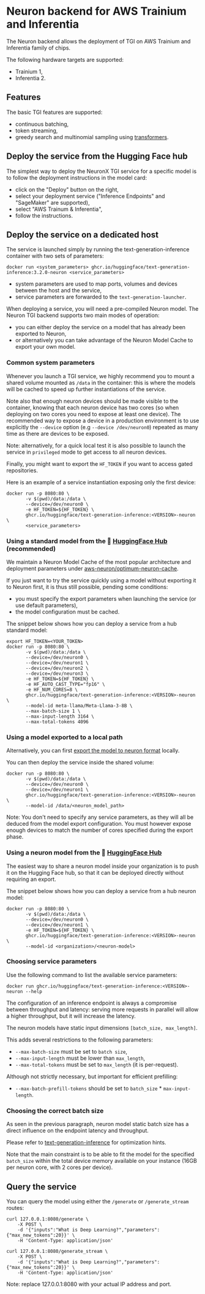 # Neuron backend for AWS Trainium and Inferentia

The Neuron backend allows the deployment of TGI on AWS Trainium and Inferentia family of chips.

The following hardware targets are supported:
- Trainium 1,
- Inferentia 2.

## Features

The basic TGI features are supported:

- continuous batching,
- token streaming,
- greedy search and multinomial sampling using [transformers](https://huggingface.co/docs/transformers/generation_strategies#customize-text-generation).


## Deploy the service from the Hugging Face hub

The simplest way to deploy the NeuronX TGI service for a specific model is to follow the
deployment instructions in the model card:

- click on the "Deploy" button on the right,
- select your deployment service ("Inference Endpoints" and "SageMaker" are supported),
- select "AWS Trainum & Inferentia",
- follow the instructions.


## Deploy the service on a dedicated host

The service is launched simply by running the text-generation-inference container with two sets of parameters:

```
docker run <system_parameters> ghcr.io/huggingface/text-generation-inference:3.2.0-neuron <service_parameters>
```

- system parameters are used to map ports, volumes and devices between the host and the service,
- service parameters are forwarded to the `text-generation-launcher`.

When deploying a service, you will need a pre-compiled Neuron model. The Neuron TGI backend supports two main modes of operation:

- you can either deploy the service on a model that has already been exported to Neuron,
- or alternatively you can take advantage of the Neuron Model Cache to export your own model.

### Common system parameters

Whenever you launch a TGI service, we highly recommend you to mount a shared volume mounted as `/data` in the container: this is where
the models will be cached to speed up further instantiations of the service.

Note also that enough neuron devices should be made visible to the container, knowing that each neuron device has two cores (so when deploying on two cores you need to expose at least one device).
The recommended way to expose a device in a production environment is to use explicitly the `--device` option (e.g `--device /dev/neuron0`) repeated as many time as there are devices to be exposed.

Note: alternatively, for a quick local test it is also possible to launch the service in `privileged` mode to get access to all neuron devices.

Finally, you might want to export the `HF_TOKEN` if you want to access gated repositories.

Here is an example of a service instantiation exposing only the first device:

```
docker run -p 8080:80 \
       -v $(pwd)/data:/data \
       --device=/dev/neuron0 \
       -e HF_TOKEN=${HF_TOKEN} \
       ghcr.io/huggingface/text-generation-inference:<VERSION>-neuron \
       <service_parameters>
```

### Using a standard model from the 🤗 [HuggingFace Hub](https://huggingface.co/aws-neuron) (recommended)

We maintain a Neuron Model Cache of the most popular architecture and deployment parameters under [aws-neuron/optimum-neuron-cache](https://huggingface.co/aws-neuron/optimum-neuron-cache).

If you just want to try the service quickly using a model without exporting it to Neuron first, it is thus still possible, pending some conditions:
- you must specify the export parameters when launching the service (or use default parameters),
- the model configuration must be cached.

The snippet below shows how you can deploy a service from a hub standard model:

```
export HF_TOKEN=<YOUR_TOKEN>
docker run -p 8080:80 \
       -v $(pwd)/data:/data \
       --device=/dev/neuron0 \
       --device=/dev/neuron1 \
       --device=/dev/neuron2 \
       --device=/dev/neuron3 \
       -e HF_TOKEN=${HF_TOKEN} \
       -e HF_AUTO_CAST_TYPE="fp16" \
       -e HF_NUM_CORES=8 \
       ghcr.io/huggingface/text-generation-inference:<VERSION>-neuron \
       --model-id meta-llama/Meta-Llama-3-8B \
       --max-batch-size 1 \
       --max-input-length 3164 \
       --max-total-tokens 4096
```

### Using a model exported to a local path

Alternatively, you can first [export the model to neuron format](https://huggingface.co/docs/optimum-neuron/main/en/guides/export_model#exporting-neuron-models-using-text-generation-inference) locally.

You can then deploy the service inside the shared volume:

```
docker run -p 8080:80 \
       -v $(pwd)/data:/data \
       --device=/dev/neuron0 \
       --device=/dev/neuron1 \
       ghcr.io/huggingface/text-generation-inference:<VERSION>-neuron \
       --model-id /data/<neuron_model_path>
```

Note: You don't need to specify any service parameters, as they will all be deduced from the model export configuration. You must however expose enough devices to match the number of cores specified during the export phase.


### Using a neuron model from the 🤗 [HuggingFace Hub](https://huggingface.co/)

The easiest way to share a neuron model inside your organization is to push it on the Hugging Face hub, so that it can be deployed directly without requiring an export.

The snippet below shows how you can deploy a service from a hub neuron model:

```
docker run -p 8080:80 \
       -v $(pwd)/data:/data \
       --device=/dev/neuron0 \
       --device=/dev/neuron1 \
       -e HF_TOKEN=${HF_TOKEN} \
       ghcr.io/huggingface/text-generation-inference:<VERSION>-neuron \
       --model-id <organization>/<neuron-model>
```

### Choosing service parameters

Use the following command to list the available service parameters:

```
docker run ghcr.io/huggingface/text-generation-inference:<VERSION>-neuron --help
```

The configuration of an inference endpoint is always a compromise between throughput and latency: serving more requests in parallel will allow a higher throughput, but it will increase the latency.

The neuron models have static input dimensions `[batch_size, max_length]`.

This adds several restrictions to the following parameters:

- `--max-batch-size` must be set to `batch size`,
- `--max-input-length` must be lower than `max_length`,
- `--max-total-tokens` must be set to `max_length` (it is per-request).

Although not strictly necessary, but important for efficient prefilling:

- `--max-batch-prefill-tokens` should be set to `batch_size` * `max-input-length`.

### Choosing the correct batch size

As seen in the previous paragraph, neuron model static batch size has a direct influence on the endpoint latency and throughput.

Please refer to [text-generation-inference](https://github.com/huggingface/text-generation-inference) for optimization hints.

Note that the main constraint is to be able to fit the model for the specified `batch_size` within the total device memory available
on your instance (16GB per neuron core, with 2 cores per device).

## Query the service

You can query the model using either the `/generate` or `/generate_stream` routes:

```
curl 127.0.0.1:8080/generate \
    -X POST \
    -d '{"inputs":"What is Deep Learning?","parameters":{"max_new_tokens":20}}' \
    -H 'Content-Type: application/json'
```

```
curl 127.0.0.1:8080/generate_stream \
    -X POST \
    -d '{"inputs":"What is Deep Learning?","parameters":{"max_new_tokens":20}}' \
    -H 'Content-Type: application/json'
```

Note: replace 127.0.0.1:8080 with your actual IP address and port.
